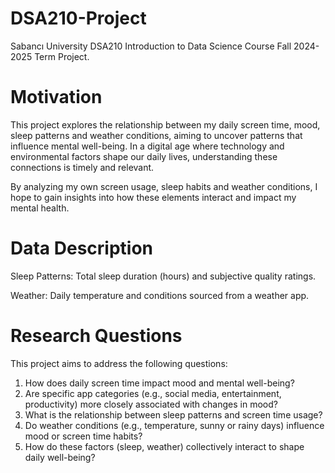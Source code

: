# DSA210-Project
Sabancı University DSA210 Introduction to Data Science Course Fall 2024-2025 Term Project.

# Motivation
This project explores the relationship between my daily screen time, mood, sleep patterns and weather conditions, aiming to uncover patterns that influence mental well-being. In a digital age where technology and environmental factors shape our daily lives, understanding these connections is timely and relevant.

By analyzing my own screen usage, sleep habits and weather conditions, I hope to gain insights into how these elements interact and impact my mental health.

# Data Description
Sleep Patterns: Total sleep duration (hours) and subjective quality ratings.

Weather: Daily temperature and conditions sourced from a weather app.

# Research Questions
This project aims to address the following questions:

1. How does daily screen time impact mood and mental well-being?
2. Are specific app categories (e.g., social media, entertainment, productivity) more closely associated with changes in mood?
3. What is the relationship between sleep patterns and screen time usage?
4. Do weather conditions (e.g., temperature, sunny or rainy days) influence mood or screen time habits?
5. How do these factors (sleep, weather) collectively interact to shape daily well-being?
